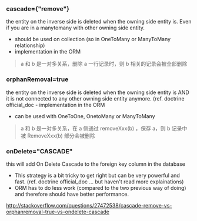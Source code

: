 ### cascade={"remove"}

the entity on the inverse side is deleted when the owning side entity is. Even if you are in a manytomany with other owning side entity.

- should be used on collection (so in OneToMany or ManyToMany relationship)
- implementation in the ORM

> a 和 b 是一对多关系，删除 a 一行记录时，则 b 相关的记录会被全部删除

### orphanRemoval=true

the entity on the inverse side is deleted when the owning side entity is AND it is not connected to any other owning side entity anymore. (ref. doctrine official_doc - implementation in the ORM

- can be used with OneToOne, OnetoMany or ManyToMany

> a 和 b 是一对多关系，在 a 侧通过 removeXxx(b) ，保存 a，则 b 记录中被 RemoveXxx(b) 部分会被删除

### onDelete="CASCADE"

this will add On Delete Cascade to the foreign key column in the database

- This strategy is a bit tricky to get right but can be very powerful and fast. (ref. doctrine official_doc ... but haven't read more explainations)
- ORM has to do less work (compared to the two previous way of doing) and therefore should have better performance.

http://stackoverflow.com/questions/27472538/cascade-remove-vs-orphanremoval-true-vs-ondelete-cascade
